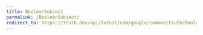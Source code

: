 ```yaml
---
title: BooleanSubject
permalink: /BooleanSubject/
redirect_to: https://truth.dev/api/latest/com/google/common/truth/BooleanSubject.html
---
```

